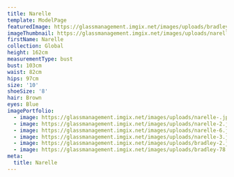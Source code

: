 ```yaml
---
title: Narelle
template: ModelPage
featuredImage: https://glassmanagement.imgix.net/images/uploads/bradley-78.jpg
imageThumbnail: https://glassmanagement.imgix.net/images/uploads/narelle-hs.jpg
firstName: Narelle
collection: Global
height: 162cm
measurementType: bust
bust: 103cm
waist: 82cm
hips: 97cm
size: '10'
shoeSize: '8'
hair: Brown
eyes: Blue
imagePortfolio:
  - image: https://glassmanagement.imgix.net/images/uploads/narelle-.jpg
  - image: https://glassmanagement.imgix.net/images/uploads/narelle-2.jpg
  - image: https://glassmanagement.imgix.net/images/uploads/narelle-6.jpg
  - image: https://glassmanagement.imgix.net/images/uploads/narelle-3.jpg
  - image: https://glassmanagement.imgix.net/images/uploads/bradley-2.jpg
  - image: https://glassmanagement.imgix.net/images/uploads/bradley-78.jpg
meta:
  title: Narelle
---
```


